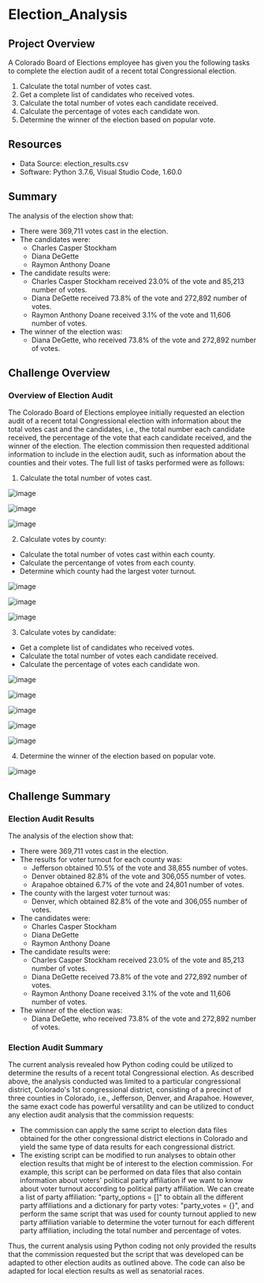 # Election_Analysis

## Project Overview
A Colorado Board of Elections employee has given you the following tasks to complete the election audit of a recent total Congressional election. 

1. Calculate the total number of votes cast. 
2. Get a complete list of candidates who received votes.
3. Calculate the total number of votes each candidate received.
4. Calculate the percentage of votes each candidate won.
5. Determine the winner of the election based on popular vote.

## Resources
- Data Source: election_results.csv
- Software: Python 3.7.6, Visual Studio Code, 1.60.0

## Summary
The analysis of the election show that:
- There were 369,711 votes cast in the election.
- The candidates were:
  - Charles Casper Stockham
  - Diana DeGette
  - Raymon Anthony Doane
- The candidate results were:
  - Charles Casper Stockham received 23.0% of the vote and 85,213 number of votes.
  - Diana DeGette received 73.8% of the vote and 272,892 number of votes.
  - Raymon Anthony Doane received 3.1% of the vote and 11,606 number of votes.
- The winner of the election was:
  - Diana DeGette, who received 73.8% of the vote and 272,892 number of votes.

## Challenge Overview 

### Overview of Election Audit
The Colorado Board of Elections employee initially requested an election audit of a recent total Congressional election with information about the total votes cast and the candidates, i.e., the total number each candidate received, the percentage of the vote that each candidate received, and the winner of the election. The election commission then requested additional information to include in the election audit, such as information about the counties and their votes. The full list of tasks performed were as follows: 

1. Calculate the total number of votes cast. 

![image](https://user-images.githubusercontent.com/85533099/132108442-dbc95fb7-b171-45a7-b4af-0a9c5897c317.png)

![image](https://user-images.githubusercontent.com/85533099/132108452-da198de1-33c3-4114-9801-1de0b0870cf9.png)

![image](https://user-images.githubusercontent.com/85533099/132108458-8987e879-6d81-4c90-a528-7f59e4dab945.png)

2. Calculate votes by county:
  - Calculate the total number of votes cast within each county.
  - Calculate the percentange of votes from each county. 
  - Determine which county had the largest voter turnout.

![image](https://user-images.githubusercontent.com/85533099/132113872-ade1ef29-1d2a-4cec-b3a2-fad9f2861980.png)

![image](https://user-images.githubusercontent.com/85533099/132113878-2f7cb03c-71d9-45cf-96c2-4163d8816f5a.png)

![image](https://user-images.githubusercontent.com/85533099/132113887-06e20289-c0c4-4ae7-86b7-358bbd282500.png)

3. Calculate votes by candidate:
  - Get a complete list of candidates who received votes.
  - Calculate the total number of votes each candidate received.
  - Calculate the percentage of votes each candidate won.

![image](https://user-images.githubusercontent.com/85533099/132114158-abb10c95-01aa-4c53-9dbe-52c32dc95447.png)

![image](https://user-images.githubusercontent.com/85533099/132114164-c40c4e07-ddf1-4eaa-ad98-4e3602ef68ce.png)

![image](https://user-images.githubusercontent.com/85533099/132114166-2d61d55d-958e-4433-b599-e3c973800f8c.png)

![image](https://user-images.githubusercontent.com/85533099/132114171-9022447c-75b7-4e38-83f8-6c6f989b69cf.png)

![image](https://user-images.githubusercontent.com/85533099/132114175-7cc76ffa-ee16-41c3-ad22-7bbd7f7d336a.png)

4. Determine the winner of the election based on popular vote.

![image](https://user-images.githubusercontent.com/85533099/132114199-133433d1-3866-4b60-a79c-e63558c8093f.png)

## Challenge Summary 

### Election Audit Results
The analysis of the election show that:
- There were 369,711 votes cast in the election.
- The results for voter turnout for each county was:
  - Jefferson obtained 10.5% of the vote and 38,855 number of votes.
  - Denver obtained 82.8% of the vote and 306,055 number of votes.
  - Arapahoe obtained 6.7% of the vote and 24,801 number of votes.
- The county with the largest voter turnout was:
  - Denver, which obtained 82.8% of the vote and 306,055 number of votes. 
- The candidates were:
  - Charles Casper Stockham
  - Diana DeGette
  - Raymon Anthony Doane
- The candidate results were:
  - Charles Casper Stockham received 23.0% of the vote and 85,213 number of votes.
  - Diana DeGette received 73.8% of the vote and 272,892 number of votes.
  - Raymon Anthony Doane received 3.1% of the vote and 11,606 number of votes.
- The winner of the election was:
  - Diana DeGette, who received 73.8% of the vote and 272,892 number of votes.

### Election Audit Summary
The current analysis revealed how Python coding could be utilized to determine the results of a recent total Congressional election. As described above, the analysis conducted was limited to a particular congressional district, Colorado's 1st congressional district, consisting of a precinct of three counties in Colorado, i.e., Jefferson, Denver, and Arapahoe. However, the same exact code has powerful versatility and can be utilized to conduct any election audit analysis that the commission requests:
- The commission can apply the same script to election data files obtained for the other congressional district elections in Colorado and yield the same type of data results for each congressional district.   
- The existing script can be modified to run analyses to obtain other election results that might be of interest to the election commission. For example, this script can be performed on data files that also contain information about voters' political party affiliation if we want to know about voter turnout according to political party affiliation. We can create a list of party affiliation: "party_options = []" to obtain all the different party affiliations and a dictionary for party votes: "party_votes = {}", and perform the same script that was used for county turnout applied to new party affiliation variable to determine the voter turnout for each different party affiliation, including the total number and percentage of votes.  

Thus, the current analysis using Python coding not only provided the results that the commission requested but the script that was developed can be adapted to other election audits as outlined above. The code can also be adapted for local election results as well as senatorial races. 
